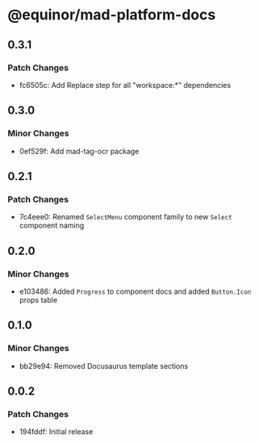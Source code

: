 # @equinor/mad-platform-docs

## 0.3.1

### Patch Changes

-   fc6505c: Add Replace step for all "workspace:\*" dependencies

## 0.3.0

### Minor Changes

-   0ef529f: Add mad-tag-ocr package

## 0.2.1

### Patch Changes

-   7c4eee0: Renamed `SelectMenu` component family to new `Select` component naming

## 0.2.0

### Minor Changes

-   e103486: Added `Progress` to component docs and added `Button.Icon` props table

## 0.1.0

### Minor Changes

-   bb29e94: Removed Docusaurus template sections

## 0.0.2

### Patch Changes

-   194fddf: Initial release
